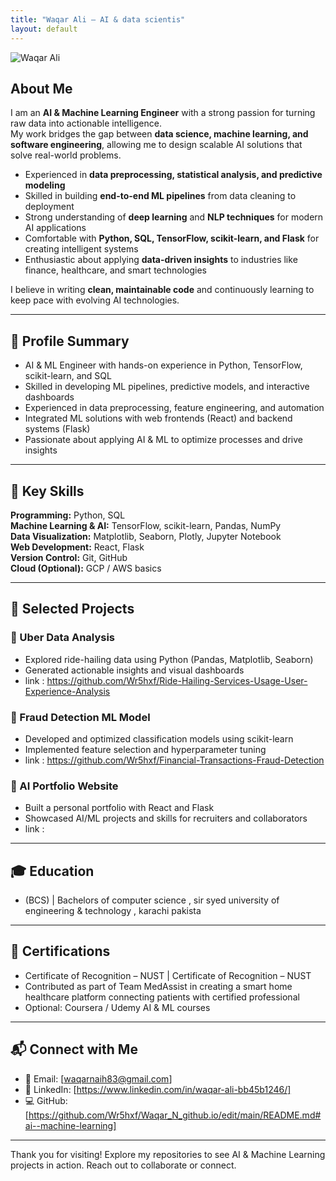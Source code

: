 ```yaml
---
title: "Waqar Ali – AI & data scientis"
layout: default
---
```


<section class="hero">
  <div class="profile-card">
    <img src="{{ '/dp.jpg' | relative_url }}" alt="Waqar Ali" class="profile-pic"/>
  </div>
</section>

## About Me  

I am an **AI & Machine Learning Engineer** with a strong passion for turning raw data into actionable intelligence.  
My work bridges the gap between **data science, machine learning, and software engineering**, allowing me to design scalable AI solutions that solve real-world problems.  

- Experienced in **data preprocessing, statistical analysis, and predictive modeling**  
- Skilled in building **end-to-end ML pipelines** from data cleaning to deployment  
- Strong understanding of **deep learning** and **NLP techniques** for modern AI applications  
- Comfortable with **Python, SQL, TensorFlow, scikit-learn, and Flask** for creating intelligent systems  
- Enthusiastic about applying **data-driven insights** to industries like finance, healthcare, and smart technologies  

I believe in writing **clean, maintainable code** and continuously learning to keep pace with evolving AI technologies.  


---

## 👤 Profile Summary

- AI & ML Engineer with hands-on experience in Python, TensorFlow, scikit-learn, and SQL  
- Skilled in developing ML pipelines, predictive models, and interactive dashboards  
- Experienced in data preprocessing, feature engineering, and automation  
- Integrated ML solutions with web frontends (React) and backend systems (Flask)  
- Passionate about applying AI & ML to optimize processes and drive insights

---

## 🧠 Key Skills

**Programming:** Python, SQL  
**Machine Learning & AI:** TensorFlow, scikit-learn, Pandas, NumPy  
**Data Visualization:** Matplotlib, Seaborn, Plotly, Jupyter Notebook  
**Web Development:** React, Flask  
**Version Control:** Git, GitHub  
**Cloud (Optional):** GCP / AWS basics

---

## 💼 Selected Projects

### 🔹 Uber Data Analysis
- Explored ride-hailing data using Python (Pandas, Matplotlib, Seaborn)  
- Generated actionable insights and visual dashboards
- link : https://github.com/Wr5hxf/Ride-Hailing-Services-Usage-User-Experience-Analysis

### 🔹 Fraud Detection ML Model
- Developed and optimized classification models using scikit-learn  
- Implemented feature selection and hyperparameter tuning
- link : https://github.com/Wr5hxf/Financial-Transactions-Fraud-Detection

### 🔹 AI Portfolio Website
- Built a personal portfolio with React and Flask  
- Showcased AI/ML projects and skills for recruiters and collaborators
- link :

---

## 🎓 Education
- (BCS) | Bachelors of computer science , sir syed university of engineering & technology , karachi pakista
---

## 📜 Certifications

- Certificate of Recognition – NUST | Certificate of Recognition – NUST
- Contributed as part of Team MedAssist in creating a smart home healthcare platform connecting patients with certified professional
- Optional: Coursera / Udemy AI & ML courses

---

## 📬 Connect with Me

- 📧 Email: [waqarnaih83@gmail.com]  
- 🔗 LinkedIn: [https://www.linkedin.com/in/waqar-ali-bb45b1246/]  
- 💻 GitHub: [https://github.com/Wr5hxf/Waqar_N_github.io/edit/main/README.md#ai--machine-learning]

---

Thank you for visiting! Explore my repositories to see AI & Machine Learning projects in action. Reach out to collaborate or connect.
